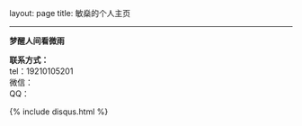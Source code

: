 

layout: page
title: 敏燊的个人主页

---

**梦醒人间看微雨**


**联系方式：**   
tel：19210105201   
微信：      
QQ： 
  

{% include disqus.html %}
